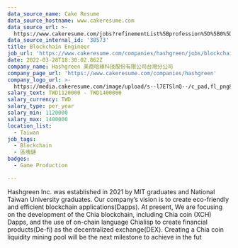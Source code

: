 ```yaml
---
data_source_name: Cake Resume
data_source_hostname: www.cakeresume.com
data_source_url: >-
  https://www.cakeresume.com/jobs?refinementList%5Bprofession%5D%5B0%5D=game-production&range%5Bsalary_range%5D%5Bmin%5D=1000000
data_source_internal_id: '38573'
title: Blockchain Engineer
job_url: 'https://www.cakeresume.com/companies/hashgreen/jobs/blockchain-engineer-7738e1'
date: 2022-03-28T18:30:02.862Z
company_name: Hashgreen 美商哈綠科技股份有限公司台灣分公司
company_page_url: 'https://www.cakeresume.com/companies/hashgreen'
company_logo_url: >-
  https://media.cakeresume.com/image/upload/s--l7ETSlnQ--/c_pad,fl_png8,h_200,w_200/v1667371703/m0gjza4gzoxzw5o01zjr.png
salary_text: TWD1120000 - TWD1400000
salary_currency: TWD
salary_type: per_year
salary_min: 1120000
salary_max: 1400000
location_list:
  - Taiwan
job_tags:
  - Blockchain
  - 區塊鏈
badges:
  - Game Production

---
```


Hashgreen Inc. was established in 2021 by MIT graduates and National Taiwan University graduates. Our company’s vision is to create eco-friendly and efficient blockchain applications(Dapps). At present, We are focusing on the development of the Chia blockchain, including Chia coin (XCH) Dapps, and the use of on-chain language Chialisp to create financial products(De-fi) as the decentralized exchange(DEX). Creating a Chia coin liquidity mining pool will be the next milestone to achieve in the fut